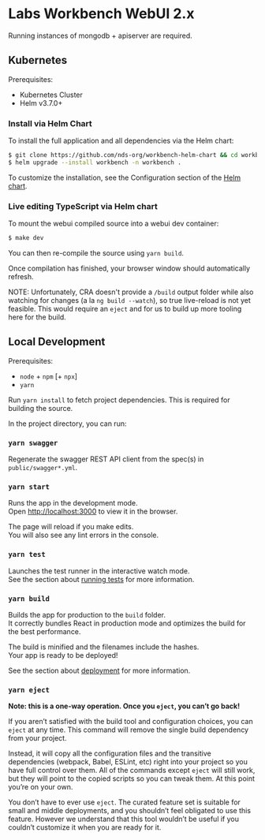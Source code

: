 # Labs Workbench WebUI 2.x

Running instances of mongodb + apiserver are required.

## Kubernetes

Prerequisites:
* Kubernetes Cluster
* Helm v3.7.0+

### Install via Helm Chart
To install the full application and all dependencies via the Helm chart:
```bash
$ git clone https://github.com/nds-org/workbench-helm-chart && cd workbench-helm-chart
$ helm upgrade --install workbench -n workbench .
```

To customize the installation, see the Configuration section of the [Helm chart](https://github.com/nds-org/workbench-helm-chart).

### Live editing TypeScript via Helm chart
To mount the webui compiled source into a webui dev container:
```bash
$ make dev
```

You can then re-compile the source using `yarn build`.

Once compilation has finished, your browser window should automatically refresh.

NOTE: Unfortunately, CRA doesn't provide a `/build` output folder while also watching for changes (a la `ng build --watch`), so true live-reload is not yet feasible. This would require an `eject` and for us to build up more tooling here for the build.


## Local Development

Prerequisites:
* `node` + `npm` [+ `npx`]
* `yarn`

Run `yarn install` to fetch project dependencies. This is required for building the source.

In the project directory, you can run:

### `yarn swagger`

Regenerate the swagger REST API client from the spec(s) in `public/swagger*.yml`.

### `yarn start`

Runs the app in the development mode.\
Open [http://localhost:3000](http://localhost:3000) to view it in the browser.

The page will reload if you make edits.\
You will also see any lint errors in the console.

### `yarn test`

Launches the test runner in the interactive watch mode.\
See the section about [running tests](https://facebook.github.io/create-react-app/docs/running-tests) for more information.

### `yarn build`

Builds the app for production to the `build` folder.\
It correctly bundles React in production mode and optimizes the build for the best performance.

The build is minified and the filenames include the hashes.\
Your app is ready to be deployed!

See the section about [deployment](https://facebook.github.io/create-react-app/docs/deployment) for more information.

### `yarn eject`

**Note: this is a one-way operation. Once you `eject`, you can’t go back!**

If you aren’t satisfied with the build tool and configuration choices, you can `eject` at any time. This command will remove the single build dependency from your project.

Instead, it will copy all the configuration files and the transitive dependencies (webpack, Babel, ESLint, etc) right into your project so you have full control over them. All of the commands except `eject` will still work, but they will point to the copied scripts so you can tweak them. At this point you’re on your own.

You don’t have to ever use `eject`. The curated feature set is suitable for small and middle deployments, and you shouldn’t feel obligated to use this feature. However we understand that this tool wouldn’t be useful if you couldn’t customize it when you are ready for it.

